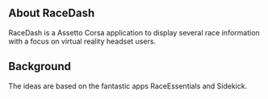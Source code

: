 ## About RaceDash

RaceDash is a Assetto Corsa application to display several race information with a focus on virtual reality headset users.

## Background

The ideas are based on the fantastic apps RaceEssentials and Sidekick.
